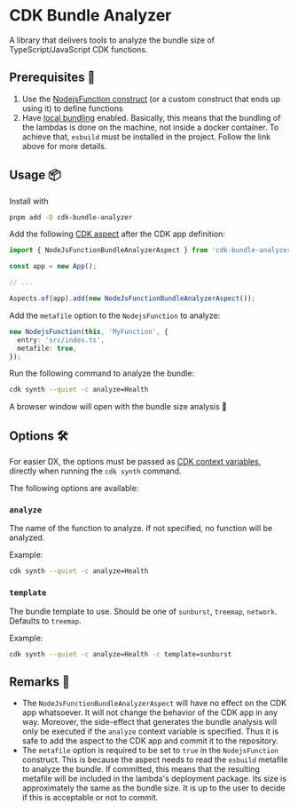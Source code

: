 # CDK Bundle Analyzer

A library that delivers tools to analyze the bundle size of TypeScript/JavaScript CDK functions.

## Prerequisites 📓

1. Use the [NodejsFunction construct](https://docs.aws.amazon.com/cdk/api/v2/docs/aws-cdk-lib.aws_lambda_nodejs-readme.html) (or a custom construct that ends up using it) to define functions
2. Have [local bundling](https://docs.aws.amazon.com/cdk/api/v2/docs/aws-cdk-lib.aws_lambda_nodejs-readme.html#local-bundling) enabled. Basically, this means that the bundling of the lambdas is done on the machine, not inside a docker container. To achieve that, `esbuild` must be installed in the project. Follow the link above for more details.

## Usage 📦

Install with

```bash
pnpm add -D cdk-bundle-analyzer
```

Add the following [CDK aspect](https://docs.aws.amazon.com/cdk/v2/guide/aspects.html) after the CDK app definition:

```ts
import { NodeJsFunctionBundleAnalyzerAspect } from 'cdk-bundle-analyzer';

const app = new App();

// ...

Aspects.of(app).add(new NodeJsFunctionBundleAnalyzerAspect());
```

Add the `metafile` option to the `NodejsFunction` to analyze:

```ts
new NodejsFunction(this, 'MyFunction', {
  entry: 'src/index.ts',
  metafile: true,
});
```

Run the following command to analyze the bundle:

```bash
cdk synth --quiet -c analyze=Health
```

A browser window will open with the bundle size analysis 🎉

## Options 🛠

For easier DX, the options must be passed as [CDK context variables](https://docs.aws.amazon.com/cdk/v2/guide/context.html), directly when running the `cdk synth` command.

The following options are available:

### `analyze`

The name of the function to analyze. If not specified, no function will be analyzed.

Example:

```bash
cdk synth --quiet -c analyze=Health
```

### `template`

The bundle template to use. Should be one of `sunburst`, `treemap`, `network`. Defaults to `treemap`.

Example:

```bash
cdk synth --quiet -c analyze=Health -c template=sunburst
```

## Remarks 📝

- The `NodeJsFunctionBundleAnalyzerAspect` will have no effect on the CDK app whatsoever. It will not change the behavior of the CDK app in any way. Moreover, the side-effect that generates the bundle analysis will only be executed if the `analyze` context variable is specified. Thus it is safe to add the aspect to the CDK app and commit it to the repository.
- The `metafile` option is required to be set to `true` in the `NodejsFunction` construct. This is because the aspect needs to read the `esbuild` metafile to analyze the bundle. If committed, this means that the resulting metafile will be included in the lambda's deployment package. Its size is approximately the same as the bundle size. It is up to the user to decide if this is acceptable or not to commit.
